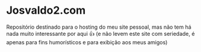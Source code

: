 # Josvaldo2.com
Repositório destinado para o hosting do meu site pessoal, mas não tem há nada muito interessante por aqui 👍 (e não levem este site com seriedade, é apenas para fins humorísticos e para exibição aos meus amigos)